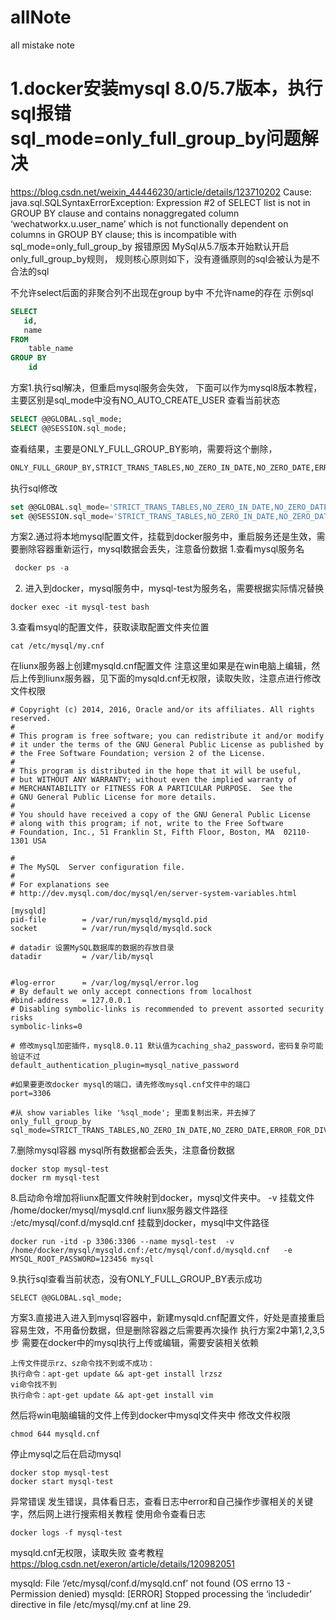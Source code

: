 # allNote
all mistake note



# 1.docker安装mysql 8.0/5.7版本，执行sql报错sql_mode=only_full_group_by问题解决
https://blog.csdn.net/weixin_44446230/article/details/123710202
Cause: java.sql.SQLSyntaxErrorException: Expression #2 of SELECT list is not in GROUP BY clause and contains nonaggregated column ‘wechatworkx.u.user_name’ which is not functionally dependent on columns in GROUP BY clause; this is incompatible with sql_mode=only_full_group_by
报错原因
MySql从5.7版本开始默认开启only_full_group_by规则，
规则核心原则如下，没有遵循原则的sql会被认为是不合法的sql

不允许select后面的非聚合列不出现在group by中
不允许name的存在
示例sql
```sql
SELECT
   id,
   name
FROM
    table_name
GROUP BY
    id
```
方案1.执行sql解决，但重启mysql服务会失效，
下面可以作为mysql8版本教程，主要区别是sql_mode中没有NO_AUTO_CREATE_USER
查看当前状态
```sql
SELECT @@GLOBAL.sql_mode;
SELECT @@SESSION.sql_mode;

```

查看结果，主要是ONLY_FULL_GROUP_BY影响，需要将这个删除，
```sql
ONLY_FULL_GROUP_BY,STRICT_TRANS_TABLES,NO_ZERO_IN_DATE,NO_ZERO_DATE,ERROR_FOR_DIVISION_BY_ZERO,NO_ENGINE_SUBSTITUTION

```
执行sql修改
```sql
set @@GLOBAL.sql_mode='STRICT_TRANS_TABLES,NO_ZERO_IN_DATE,NO_ZERO_DATE,ERROR_FOR_DIVISION_BY_ZERO,NO_ENGINE_SUBSTITUTION';
set @@SESSION.sql_mode='STRICT_TRANS_TABLES,NO_ZERO_IN_DATE,NO_ZERO_DATE,ERROR_FOR_DIVISION_BY_ZERO,NO_ENGINE_SUBSTITUTION';

```
方案2.通过将本地mysql配置文件，挂载到docker服务中，重启服务还是生效，需要删除容器重新运行，mysql数据会丢失，注意备份数据
1.查看mysql服务名
````sql
 docker ps -a
````
2. 进入到docker，mysql服务中，mysql-test为服务名，需要根据实际情况替换
```
docker exec -it mysql-test bash

```
3.查看msyql的配置文件，获取读取配置文件夹位置
```shell
cat /etc/mysql/my.cnf

```
在liunx服务器上创建mysqld.cnf配置文件
注意这里如果是在win电脑上编辑，然后上传到liunx服务器，见下面的mysqld.cnf无权限，读取失败，注意点进行修改文件权限

```shell
# Copyright (c) 2014, 2016, Oracle and/or its affiliates. All rights reserved.
#
# This program is free software; you can redistribute it and/or modify
# it under the terms of the GNU General Public License as published by
# the Free Software Foundation; version 2 of the License.
#
# This program is distributed in the hope that it will be useful,
# but WITHOUT ANY WARRANTY; without even the implied warranty of
# MERCHANTABILITY or FITNESS FOR A PARTICULAR PURPOSE.  See the
# GNU General Public License for more details.
#
# You should have received a copy of the GNU General Public License
# along with this program; if not, write to the Free Software
# Foundation, Inc., 51 Franklin St, Fifth Floor, Boston, MA  02110-1301 USA

#
# The MySQL  Server configuration file.
#
# For explanations see
# http://dev.mysql.com/doc/mysql/en/server-system-variables.html

[mysqld]
pid-file        = /var/run/mysqld/mysqld.pid
socket          = /var/run/mysqld/mysqld.sock

# datadir 设置MySQL数据库的数据的存放目录
datadir         = /var/lib/mysql


#log-error      = /var/log/mysql/error.log
# By default we only accept connections from localhost
#bind-address   = 127.0.0.1
# Disabling symbolic-links is recommended to prevent assorted security risks
symbolic-links=0

# 修改mysql加密插件，mysql8.0.11 默认值为caching_sha2_password，密码复杂可能验证不过
default_authentication_plugin=mysql_native_password

#如果要更改docker mysql的端口，请先修改mysql.cnf文件中的端口
port=3306 

#从 show variables like '%sql_mode'; 里面复制出来，并去掉了 only_full_group_by
sql_mode=STRICT_TRANS_TABLES,NO_ZERO_IN_DATE,NO_ZERO_DATE,ERROR_FOR_DIVISION_BY_ZERO,NO_ENGINE_SUBSTITUTION

```

7.删除mysql容器
mysql所有数据都会丢失，注意备份数据

```shell
docker stop mysql-test
docker rm mysql-test

```
8.启动命令增加将liunx配置文件映射到docker，mysql文件夹中。
-v 挂载文件
/home/docker/mysql/mysqld.cnf liunx服务器文件路径
:/etc/mysql/conf.d/mysqld.cnf 挂载到docker，mysql中文件路径

```shell
docker run -itd -p 3306:3306 --name mysql-test  -v /home/docker/mysql/mysqld.cnf:/etc/mysql/conf.d/mysqld.cnf   -e MYSQL_ROOT_PASSWORD=123456 mysql

```
9.执行sql查看当前状态，没有ONLY_FULL_GROUP_BY表示成功
```shell
SELECT @@GLOBAL.sql_mode;

```
方案3.直接进入进入到mysql容器中，新建mysqld.cnf配置文件，好处是直接重启容易生效，不用备份数据，但是删除容器之后需要再次操作
执行方案2中第1,2,3,5步
需要在docker中的mysql执行上传或编辑，需要安装相关依赖
```shell
上传文件提示rz、sz命令找不到或不成功：
执行命令：apt-get update && apt-get install lrzsz
vi命令找不到
执行命令：apt-get update && apt-get install vim

```
然后将win电脑编辑的文件上传到docker中mysql文件夹中
修改文件权限
```shell
chmod 644 mysqld.cnf 

```
停止mysql之后在启动mysql
```shell
docker stop mysql-test
docker start mysql-test

```
异常错误
发生错误，具体看日志，查看日志中error和自己操作步骤相关的关键字，然后网上进行搜索相关教程
使用命令查看日志
```shell
docker logs -f mysql-test

```
mysqld.cnf无权限，读取失败
查考教程
https://blog.csdn.net/exeron/article/details/120982051

mysqld: File ‘/etc/mysql/conf.d/mysqld.cnf’ not found (OS errno 13 - Permission denied)
mysqld: [ERROR] Stopped processing the ‘includedir’ directive in file /etc/mysql/my.cnf at line 29.






